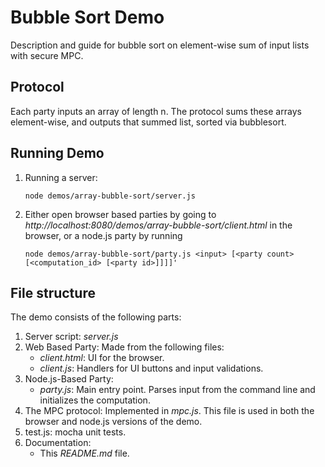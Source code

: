 # Bubble Sort Demo

Description and guide for bubble sort on element-wise sum of input lists with secure MPC. 

## Protocol
Each party inputs an array of length n. The protocol sums these arrays element-wise, and outputs that summed list, sorted
via bubblesort. 

## Running Demo

1. Running a server:
    ```shell
    node demos/array-bubble-sort/server.js
    ```

2. Either open browser based parties by going to *http://localhost:8080/demos/array-bubble-sort/client.html* in the browser, or a node.js party by running 
    ```shell
    node demos/array-bubble-sort/party.js <input> [<party count> [<computation_id> [<party id>]]]]'
    ``` 

## File structure
The demo consists of the following parts:
1. Server script: *server.js*
2. Web Based Party: Made from the following files:
    * *client.html*: UI for the browser.
    * *client.js*: Handlers for UI buttons and input validations.
3. Node.js-Based Party: 
    * *party.js*: Main entry point. Parses input from the command line and initializes the computation.
4. The MPC protocol: Implemented in *mpc.js*. This file is used in both the browser and node.js versions of the demo.
5. test.js: mocha unit tests.
6. Documentation:
    * This *README.md* file.

